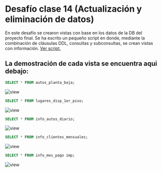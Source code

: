 # Desafío clase 14 (Actualización y eliminación de datos)

En este desafío se crearon vistas con base en los datos de la DB del proyecto final. 
Se ha escrito un pequeño script en donde, mediante la combinación de cláusulas DDL, consultas y subconsultas, se crean vistas con información. <a href="https://github.com/GomezFrannco/coderhouse-sql-course/blob/master/desafio-clase-14/views.sql">Ver script.</a>

## La demostración de cada vista se encuentra aqui debajo:

```SQL
SELECT * FROM autos_planta_baja;
```
![view](https://github.com/GomezFrannco/coderhouse-sql-course/tree/master/desafio-clase-14/img/view_1.png)

```SQL
SELECT * FROM lugares_disp_1er_piso;
```
![view](https://github.com/GomezFrannco/coderhouse-sql-course/tree/master/desafio-clase-14/img/view_5.png)

```SQL
SELECT * FROM info_autos_diario;
```
![view](https://github.com/GomezFrannco/coderhouse-sql-course/tree/master/desafio-clase-14/img/view_2.png)

```SQL
SELECT * FROM info_clientes_mensuales;
```
![view](https://github.com/GomezFrannco/coderhouse-sql-course/tree/master/desafio-clase-14/img/view_3.png)

```SQL
SELECT * FROM info_mes_pago imp;
```
![view](https://github.com/GomezFrannco/coderhouse-sql-course/tree/master/desafio-clase-14/img/view_4.png)





